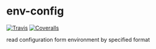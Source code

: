 # env-config

[![Travis](https://img.shields.io/travis/yidinghan/ding-env-config.svg?style=flat-square)]()
[![Coveralls](https://img.shields.io/coveralls/yidinghan/ding-env-config.svg?style=flat-square)]()


read configuration form environment by specified format
